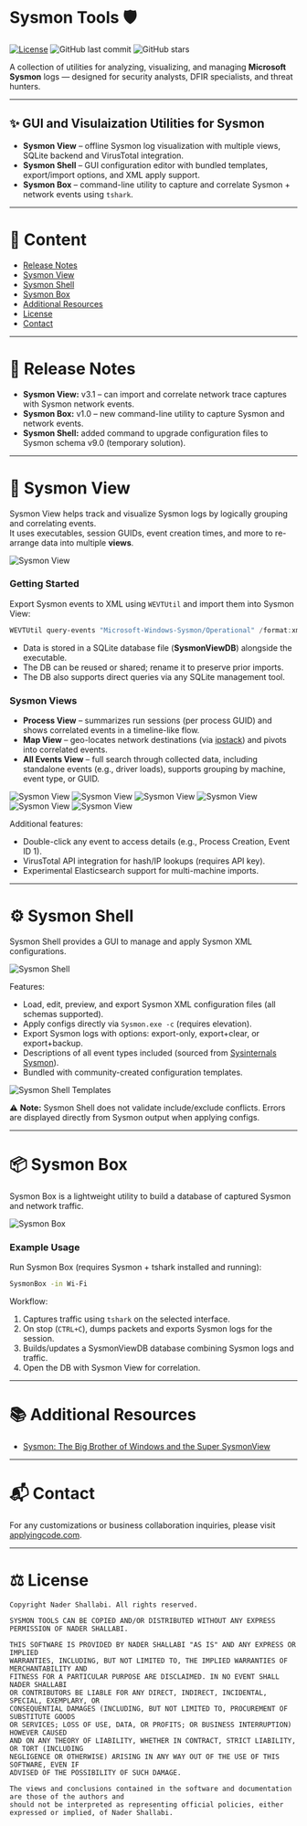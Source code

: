 # Sysmon Tools 🛡️

[![License](https://img.shields.io/badge/license-BSD-blue.svg)](LICENSE)
![GitHub last commit](https://img.shields.io/github/last-commit/username/repo)
![GitHub stars](https://img.shields.io/github/stars/username/repo?style=social)

A collection of utilities for analyzing, visualizing, and managing **Microsoft Sysmon** logs — designed for security analysts, DFIR specialists, and threat hunters.

---

## ✨ GUI and Visulaization Utilities for Sysmon

- **Sysmon View** – offline Sysmon log visualization with multiple views, SQLite backend and VirusTotal integration.
- **Sysmon Shell** – GUI configuration editor with bundled templates, export/import options, and XML apply support.
- **Sysmon Box** – command-line utility to capture and correlate Sysmon + network events using `tshark`.

---

# 📑 Content

- [Release Notes](#release-notes)
- [Sysmon View](#sysmon-view)
- [Sysmon Shell](#sysmon-shell)
- [Sysmon Box](#sysmon-box)
- [Additional Resources](#additional-resources)
- [License](#license)
- [Contact](#contact)

---

# 📝 Release Notes

- **Sysmon View:** v3.1 – can import and correlate network trace captures with Sysmon network events.
- **Sysmon Box:** v1.0 – new command-line utility to capture Sysmon and network events.
- **Sysmon Shell:** added command to upgrade configuration files to Sysmon schema v9.0 (temporary solution).

---

# 🔎 Sysmon View

Sysmon View helps track and visualize Sysmon logs by logically grouping and correlating events.  
It uses executables, session GUIDs, event creation times, and more to re-arrange data into multiple **views**.

![Sysmon View](Assets/Images/SysmonView/1.png "Sysmon View")

### Getting Started

Export Sysmon events to XML using `WEVTUtil` and import them into Sysmon View:

```powershell
WEVTUtil query-events "Microsoft-Windows-Sysmon/Operational" /format:xml /e:sysmonview > eventlog.xml
```

- Data is stored in a SQLite database file (**SysmonViewDB**) alongside the executable.
- The DB can be reused or shared; rename it to preserve prior imports.
- The DB also supports direct queries via any SQLite management tool.

### Sysmon Views

- **Process View** – summarizes run sessions (per process GUID) and shows correlated events in a timeline-like flow.
- **Map View** – geo-locates network destinations (via [ipstack](https://ipstack.com)) and pivots into correlated events.
- **All Events View** – full search through collected data, including standalone events (e.g., driver loads), supports grouping by machine, event type, or GUID.

![Sysmon View](Assets/Images/SysmonView/2.png "Sysmon View")
![Sysmon View](Assets/Images/SysmonView/3.png "Sysmon View")
![Sysmon View](Assets/Images/SysmonView/4.png "Sysmon View")
![Sysmon View](Assets/Images/SysmonView/5.png "Sysmon View")
![Sysmon View](Assets/Images/SysmonView/6.png "Sysmon View")
![Sysmon View](Assets/Images/SysmonView/7.png "Sysmon View")

Additional features:

- Double-click any event to access details (e.g., Process Creation, Event ID 1).
- VirusTotal API integration for hash/IP lookups (requires API key).
- Experimental Elasticsearch support for multi-machine imports.

---

# ⚙️ Sysmon Shell

Sysmon Shell provides a GUI to manage and apply Sysmon XML configurations.

![Sysmon Shell](Assets/Images/SysmonView/8.png "Sysmon Shell")

Features:

- Load, edit, preview, and export Sysmon XML configuration files (all schemas supported).
- Apply configs directly via `Sysmon.exe -c` (requires elevation).
- Export Sysmon logs with options: export-only, export+clear, or export+backup.
- Descriptions of all event types included (sourced from [Sysinternals Sysmon](https://docs.microsoft.com/en-us/sysinternals/downloads/sysmon)).
- Bundled with community-created configuration templates.

![Sysmon Shell Templates](Assets/Images/SysmonView/9.png "Sysmon Shell Templates")

⚠️ **Note:** Sysmon Shell does not validate include/exclude conflicts. Errors are displayed directly from Sysmon output when applying configs.

---

# 📦 Sysmon Box

Sysmon Box is a lightweight utility to build a database of captured Sysmon and network traffic.

![Sysmon Box](Assets/Images/SysmonView/10.png "Sysmon Box")

### Example Usage

Run Sysmon Box (requires Sysmon + tshark installed and running):

```bash
SysmonBox -in Wi-Fi
```

Workflow:

1. Captures traffic using `tshark` on the selected interface.
2. On stop (`CTRL+C`), dumps packets and exports Sysmon logs for the session.
3. Builds/updates a SysmonViewDB database combining Sysmon logs and traffic.
4. Open the DB with Sysmon View for correlation.

---

# 📚 Additional Resources

- [Sysmon: The Big Brother of Windows and the Super SysmonView](https://www.fwhibbit.es/sysmon-the-big-brother-of-windows-and-the-super-sysmonview)

---

# 📬 Contact

For any customizations or business collaboration inquiries, please visit [applyingcode.com](http://www.applyingcode.com).

---

# ⚖️ License

```text
Copyright Nader Shallabi. All rights reserved.

SYSMON TOOLS CAN BE COPIED AND/OR DISTRIBUTED WITHOUT ANY EXPRESS PERMISSION OF NADER SHALLABI.

THIS SOFTWARE IS PROVIDED BY NADER SHALLABI "AS IS" AND ANY EXPRESS OR IMPLIED
WARRANTIES, INCLUDING, BUT NOT LIMITED TO, THE IMPLIED WARRANTIES OF MERCHANTABILITY AND
FITNESS FOR A PARTICULAR PURPOSE ARE DISCLAIMED. IN NO EVENT SHALL NADER SHALLABI
OR CONTRIBUTORS BE LIABLE FOR ANY DIRECT, INDIRECT, INCIDENTAL, SPECIAL, EXEMPLARY, OR
CONSEQUENTIAL DAMAGES (INCLUDING, BUT NOT LIMITED TO, PROCUREMENT OF SUBSTITUTE GOODS
OR SERVICES; LOSS OF USE, DATA, OR PROFITS; OR BUSINESS INTERRUPTION) HOWEVER CAUSED
AND ON ANY THEORY OF LIABILITY, WHETHER IN CONTRACT, STRICT LIABILITY, OR TORT (INCLUDING
NEGLIGENCE OR OTHERWISE) ARISING IN ANY WAY OUT OF THE USE OF THIS SOFTWARE, EVEN IF
ADVISED OF THE POSSIBILITY OF SUCH DAMAGE.

The views and conclusions contained in the software and documentation are those of the authors and
should not be interpreted as representing official policies, either expressed or implied, of Nader Shallabi.
```
